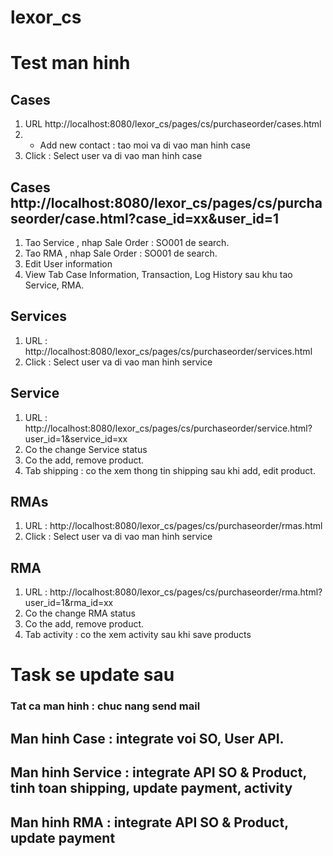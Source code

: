 # lexor_cs
# Test man hinh 
## Cases 
1. URL http://localhost:8080/lexor_cs/pages/cs/purchaseorder/cases.html
2. + Add new contact : tao moi va di vao man hinh case
3. Click : Select user va di vao man hinh case

## Cases http://localhost:8080/lexor_cs/pages/cs/purchaseorder/case.html?case_id=xx&user_id=1
1. Tao Service , nhap Sale Order : SO001 de search.
2. Tao RMA , nhap Sale Order : SO001 de search.
3. Edit User information
4. View Tab Case Information, Transaction, Log History sau khu tao Service, RMA.

## Services
1. URL : http://localhost:8080/lexor_cs/pages/cs/purchaseorder/services.html
2. Click : Select user va di vao man hinh service

## Service
1. URL : http://localhost:8080/lexor_cs/pages/cs/purchaseorder/service.html?user_id=1&service_id=xx
2. Co the change Service status
3. Co the add, remove product.
4. Tab shipping : co the xem thong tin shipping sau khi add, edit product.

## RMAs
1. URL : http://localhost:8080/lexor_cs/pages/cs/purchaseorder/rmas.html
2. Click : Select user va di vao man hinh service

## RMA
1. URL : http://localhost:8080/lexor_cs/pages/cs/purchaseorder/rma.html?user_id=1&rma_id=xx
2. Co the change RMA status
3. Co the add, remove product.
4. Tab activity : co the xem activity sau khi save products

# Task se update sau
### Tat ca man hinh : chuc nang send mail
## Man hinh Case : integrate voi SO, User API.
## Man hinh Service : integrate API SO & Product, tinh toan shipping, update payment, activity
## Man hinh RMA : integrate API SO & Product, update payment